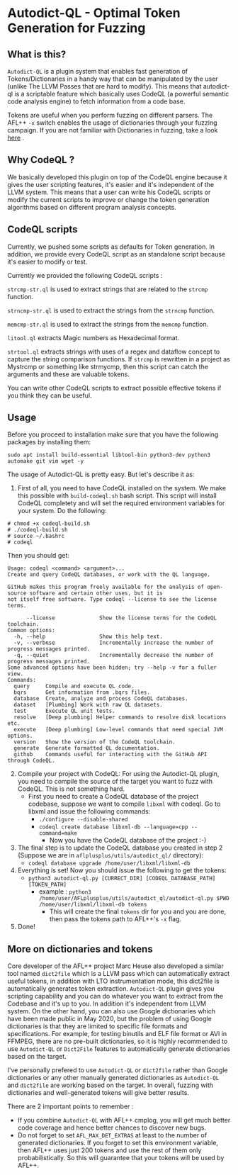 # Autodict-QL - Optimal Token Generation for Fuzzing

## What is this?

`Autodict-QL` is a plugin system that enables fast generation of Tokens/Dictionaries in a handy way that can be manipulated by the user (unlike The LLVM Passes that are hard to modify). This means that autodict-ql is a scriptable feature which basically uses CodeQL (a powerful semantic code analysis engine) to fetch information from a code base.

Tokens are useful when you perform fuzzing on different parsers. The AFL++ `-x` switch enables the usage of dictionaries through your fuzzing campaign. If you are not familiar with Dictionaries in fuzzing, take a look [here](https://github.com/AFLplusplus/AFLplusplus/tree/stable/dictionaries) .

## Why CodeQL ?

We basically developed this plugin on top of the CodeQL engine because it gives the user scripting features, it's easier and it's independent of the LLVM system. This means that a user can write his CodeQL scripts or modify the current scripts to improve or change the token generation algorithms based on different program analysis concepts.

## CodeQL scripts

Currently, we pushed some scripts as defaults for Token generation. In addition, we provide every CodeQL script as an standalone script because it's easier to modify or test.

Currently we provided the following CodeQL scripts :

`strcmp-str.ql` is used to extract strings that are related to the `strcmp` function.

`strncmp-str.ql` is used to extract the strings from the `strncmp` function.

`memcmp-str.ql` is used to extract the strings from the `memcmp` function.

`litool.ql` extracts Magic numbers as Hexadecimal format.

`strtool.ql` extracts strings with uses of a regex and dataflow concept to capture the string comparison functions. If `strcmp` is rewritten in a project as Mystrcmp or something like strmycmp, then this script can catch the arguments and these are valuable tokens.

You can write other CodeQL scripts to extract possible effective tokens if you think they can be useful.

## Usage

Before you proceed to installation make sure that you have the following packages by installing them:

```shell
sudo apt install build-essential libtool-bin python3-dev python3 automake git vim wget -y
```

The usage of Autodict-QL is pretty easy. But let's describe it as:

1. First of all, you need to have CodeQL installed on the system. We make this possible with `build-codeql.sh` bash script. This script will install CodeQL completety and will set the required environment variables for your system.
Do the following:

```shell
# chmod +x codeql-build.sh
# ./codeql-build.sh
# source ~/.bashrc
# codeql
```

Then you should get:

```shell
Usage: codeql <command> <argument>...
Create and query CodeQL databases, or work with the QL language.

GitHub makes this program freely available for the analysis of open-source software and certain other uses, but it is
not itself free software. Type codeql --license to see the license terms.

      --license              Show the license terms for the CodeQL toolchain.
Common options:
  -h, --help                 Show this help text.
  -v, --verbose              Incrementally increase the number of progress messages printed.
  -q, --quiet                Incrementally decrease the number of progress messages printed.
Some advanced options have been hidden; try --help -v for a fuller view.
Commands:
  query     Compile and execute QL code.
  bqrs      Get information from .bqrs files.
  database  Create, analyze and process CodeQL databases.
  dataset   [Plumbing] Work with raw QL datasets.
  test      Execute QL unit tests.
  resolve   [Deep plumbing] Helper commands to resolve disk locations etc.
  execute   [Deep plumbing] Low-level commands that need special JVM options.
  version   Show the version of the CodeQL toolchain.
  generate  Generate formatted QL documentation.
  github    Commands useful for interacting with the GitHub API through CodeQL.
```

2. Compile your project with CodeQL: For using the Autodict-QL plugin, you need to compile the source of the target you want to fuzz with CodeQL. This is not something hard.
	- First you need to create a CodeQL database of the project codebase, suppose we want to compile `libxml` with codeql. Go to libxml and issue the following commands:
		- `./configure --disable-shared`
		- `codeql create database libxml-db --language=cpp --command=make`
			- Now you have the CodeQL database of the project :-)
3. The final step is to update the CodeQL database you created in step 2 (Suppose we are in `aflplusplus/utils/autodict_ql/` directory):
	- `codeql database upgrade /home/user/libxml/libxml-db`
4. Everything is set! Now you should issue the following to get the tokens:
	- `python3 autodict-ql.py [CURRECT_DIR] [CODEQL_DATABASE_PATH] [TOKEN_PATH]`
		- example : `python3 /home/user/AFLplusplus/utils/autodict_ql/autodict-ql.py $PWD /home/user/libxml/libxml-db tokens`
			- This will create the final `tokens` dir for you and you are done, then pass the tokens path to AFL++'s `-x` flag.
5. Done!

## More on dictionaries and tokens

Core developer of the AFL++ project Marc Heuse also developed a similar tool named `dict2file` which is a LLVM pass which can automatically extract useful tokens, in addition with LTO instrumentation mode, this dict2file is automatically generates token extraction. `Autodict-QL` plugin gives you scripting capability and you can do whatever you want to extract from the Codebase and it's up to you. In addition it's independent from LLVM system.
On the other hand, you can also use Google dictionaries which have been made public in May 2020, but the problem of using Google dictionaries is that they are limited to specific file formats and specifications. For example, for testing binutils and ELF file format or AVI in FFMPEG, there are no pre-built dictionaries, so it is highly recommended to use `Autodict-QL` or `Dict2File` features to automatically generate dictionaries based on the target.

I've personally prefered to use `Autodict-QL` or `dict2file` rather than Google dictionaries or any other manually generated dictionaries as `Autodict-QL` and `dict2file` are working based on the target.
In overall, fuzzing with dictionaries and well-generated tokens will give better results.

There are 2 important points to remember :

- If you combine `Autodict-QL` with AFL++ cmplog, you will get much better code coverage and hence better chances to discover new bugs.
- Do not forget to set `AFL_MAX_DET_EXTRAS` at least to the number of generated dictionaries. If you forget to set this environment variable, then AFL++ uses just 200 tokens and use the rest of them only probabilistically. So this will guarantee that your tokens will be used by AFL++.